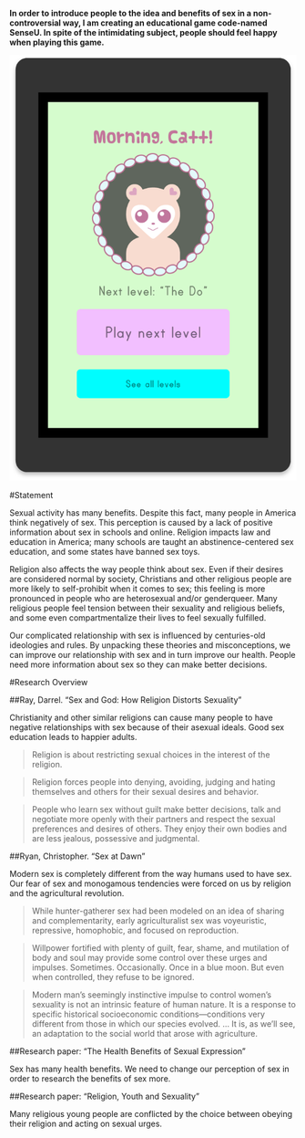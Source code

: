 **In order to introduce people to the idea and benefits of sex in a non-controversial way, I am creating an educational game code-named SenseU. In spite of the intimidating subject, people should feel happy when playing this game.**

![](/assets/img/proposal/mockup1.png)

#Statement

Sexual activity has many benefits. Despite this fact, many people in America think negatively of sex. This perception is caused by a lack of positive information about sex in schools and online. Religion impacts law and education in America; many schools are taught an abstinence-centered sex education, and some states have banned sex toys.

Religion also affects the way people think about sex. Even if their desires are considered normal by society, Christians and other religious people are more likely to self-prohibit when it comes to sex; this feeling is more pronounced in people who are heterosexual and/or genderqueer. Many religious people feel tension between their sexuality and religious beliefs, and some even compartmentalize their lives to feel sexually fulfilled.

Our complicated relationship with sex is influenced by centuries-old ideologies and rules. By unpacking these theories and misconceptions, we can improve our relationship with sex and in turn improve our health. People need more information about sex so they can make better decisions.

#Research Overview

##Ray, Darrel. “Sex and God: How Religion Distorts Sexuality”

Christianity and other similar religions can cause many people to have negative relationships with sex because of their asexual ideals. Good sex education leads to happier adults.

> Religion is about restricting sexual choices in the interest of the religion.


> Religion forces people into denying, avoiding, judging and hating themselves and others for their sexual desires and behavior.

> People who learn sex without guilt make better decisions, talk and negotiate more openly with their partners and respect the sexual preferences and desires of others. They enjoy their own bodies and are less jealous, possessive and judgmental.

##Ryan, Christopher. “Sex at Dawn”

Modern sex is completely different from the way humans used to have sex. Our fear of sex and monogamous tendencies were forced on us by religion and the agricultural revolution.

> While hunter-gatherer sex had been modeled on an idea of sharing and complementarity, early agriculturalist sex was voyeuristic, repressive, homophobic, and focused on reproduction.

> Willpower fortified with plenty of guilt, fear, shame, and mutilation of body and soul may provide some control over these urges and impulses. Sometimes. Occasionally. Once in a blue moon. But even when controlled, they refuse to be ignored.

> Modern man’s seemingly instinctive impulse to control women’s sexuality is not an intrinsic feature of human nature. It is a response to specific historical socioeconomic conditions—conditions very different from those in which our species evolved. … It is, as we’ll see, an adaptation to the social world that arose with agriculture.

##Research paper: “The Health Benefits of Sexual Expression”

Sex has many health benefits. We need to change our perception of sex in order to research the benefits of sex more.

##Research paper:  “Religion, Youth and Sexuality”

Many religious young people are conflicted by the choice between obeying their religion and acting on sexual urges.
